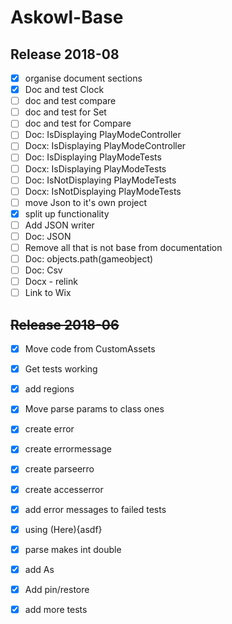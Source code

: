 # Askowl-Base
## Release 2018-08

- [x] organise document sections
- [x] Doc and test Clock
- [ ] doc and test compare
- [ ] doc and test for Set
- [ ] doc and test for Compare
- [ ] Doc: IsDisplaying PlayModeController
- [ ] Docx: IsDisplaying PlayModeController
- [ ] Doc: IsDisplaying PlayModeTests
- [ ] Docx: IsDisplaying PlayModeTests
- [ ] Doc: IsNotDisplaying PlayModeTests
- [ ] Docx: IsNotDisplaying PlayModeTests
- [ ] move Json to it's own project
- [x] split up functionality
- [ ] Add JSON writer
- [ ] Doc: JSON
- [ ] Remove all that is not base from documentation
- [ ] Doc: objects.path(gameobject)
- [ ] Doc: Csv
- [ ] Docx - relink
- [ ] Link to Wix

## ~~Release 2018-06~~

* [x] Move code from CustomAssets
* [x] Get tests working
* [x] add regions
* [x] Move parse params to class ones
* [x] create error
* [x] create errormessage
* [x] create parseerro
* [x] create accesserror
* [x] add error messages to failed tests
* [x] using (Here){asdf}
* [x] parse makes int double
* [x] add As
* [x] Add pin/restore
* [x] add more tests

